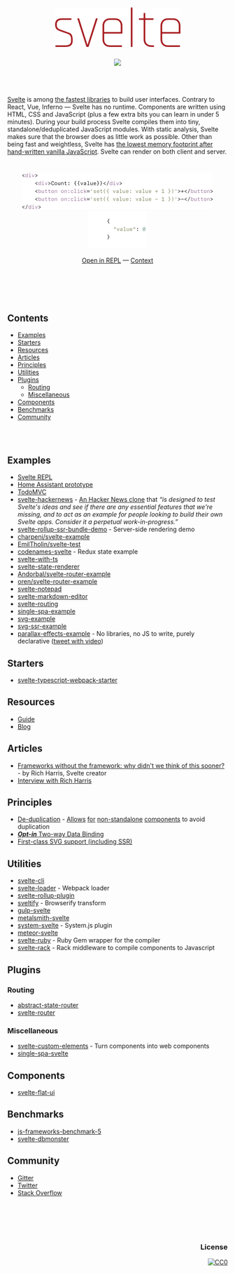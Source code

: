 <br><br>
<h3 align="center"><a href="https://svelte.technology"><img src="svelte_logo.png" width="287"></a></h3>
<h3 align="center"><a href="https://github.com/sindresorhus/awesome"><img src="https://cdn.rawgit.com/sindresorhus/awesome/d7305f38d29fed78fa85652e3a63e154dd8e8829/media/badge.svg"></a></h3>
<br><br>


[Svelte](https://svelte.technology) is among [the fastest libraries](http://www.stefankrause.net/js-frameworks-benchmark5/webdriver-ts/table.html) to build user interfaces. Contrary to React, Vue, Inferno — Svelte has no runtime. Components are written using HTML, CSS and JavaScript (plus a few extra bits you can learn in under 5 minutes). During your build process Svelte compiles them into tiny, standalone/deduplicated JavaScript modules. With static analysis, Svelte makes sure that the browser does as little work as possible. Other than being fast and weightless, Svelte has [the lowest memory footprint after hand-written vanilla JavaScript](http://www.stefankrause.net/js-frameworks-benchmark5/webdriver-ts/table.html). Svelte can render on both client and server.
<br><br>
<h3 align="center"><a href="https://svelte.technology/repl/?version=1&gist=c80ee9ec68fefa93617dfc40400851f5"><img src="example_counter_html.png" width="435.5"><img src="example_counter_js.png" width="134"></a></h3>

<p align="center"><a href="https://svelte.technology/repl/?version=1&gist=c80ee9ec68fefa93617dfc40400851f5">Open in REPL</a> — <a href="https://twitter.com/sveltejs/status/835273714619002880">Context</a></p>

<br><br><br><br>


## Contents

- [Examples](#examples)
- [Starters](#starters)
- [Resources](#resources)
- [Articles](#articles)
- [Principles](#principles)
- [Utilities](#utilities)
- [Plugins](#plugins)
  - [Routing](#routing)
  - [Miscellaneous](#miscellaneous)
- [Components](#components)
- [Benchmarks](#benchmarks)
- [Community](#community)


<br><br>


## Examples
- [Svelte REPL](https://svelte.technology/repl)
- [Home Assistant prototype](https://github.com/balloob/home-assistant-svelte-prototype)
- [TodoMVC](https://github.com/sveltejs/svelte-todomvc)
- [svelte-hackernews](https://github.com/sveltejs/svelte-hackernews) - [An Hacker News clone](https://svelte-hn.now.sh) that _“is designed to test Svelte's ideas and see if there are any essential features that we're missing, and to act as an example for people looking to build their own Svelte apps. Consider it a perpetual work-in-progress.”_
- [svelte-rollup-ssr-bundle-demo](https://github.com/Rich-Harris/svelte-ssr-bundle) - Server-side rendering demo
- [charpeni/svelte-example](https://github.com/charpeni/svelte-example)
- [EmilTholin/svelte-test](https://github.com/EmilTholin/svelte-test)
- [codenames-svelte](https://github.com/lukechinworth/codenames/tree/svelte) - Redux state example
- [svelte-with-ts](https://github.com/MiYogurt/svelte-with-ts)
- [svelte-state-renderer](https://github.com/TehShrike/svelte-state-renderer)
- [Andorbal/svelte-router-example](https://github.com/Andorbal/svelte-router-example)
- [oren/svelte-router-example](https://github.com/oren/svelte-router-example)
- [svelte-notepad](https://github.com/Garrett-/svelte-notepad)
- [svelte-markdown-editor](https://github.com/Garrett-/svelte-markdown-editor)
- [svelte-routing](https://github.com/Franksey/svelte-routing)
- [single-spa-example](https://github.com/CanopyTax/single-spa-examples/tree/master/src/svelte)
- [svg-example](https://svelte.technology/repl/?version=1&gist=bd5cbf8909a5bb935620ab8f4ec899e8)
- [svg-ssr-example](https://svelte-d3-arc-demo.surge.sh)
- [parallax-effects-example](https://svelte.technology/repl?version=1&gist=cebfbce5e88fc50909d708f10a3d71b1) - No libraries, no JS to write, purely declarative ([tweet with video](https://twitter.com/sveltejs/status/846134444306157568))

## Starters
- [svelte-typescript-webpack-starter](https://github.com/brakmic/Svelte-TypeScript-WebPack-Starter)

## Resources
- [Guide](https://svelte.technology/guide)
- [Blog](https://svelte.technology/blog)

## Articles
- [Frameworks without the framework: why didn't we think of this sooner?](https://svelte.technology/blog/frameworks-without-the-framework/) - by Rich Harris, Svelte creator
- [Interview with Rich Harris](https://survivejs.com/blog/svelte-interview/)

## Principles
- [De-duplication](https://github.com/sveltejs/svelte/pull/215) - [Allows](https://github.com/sveltejs/svelte/issues/9) [for](https://github.com/sveltejs/svelte/issues/203) [non-standalone](https://github.com/sveltejs/svelte/issues/67) [components](https://www.reddit.com/r/javascript/comments/5fcwhz/svelte_the_magical_disappearing_ui_framework/dajexmg/) to avoid duplication
- [_**Opt-in**_ Two-way Data Binding](https://github.com/sveltejs/svelte/issues/54)
- [First-class SVG support (including SSR)](https://twitter.com/sveltejs/status/839585697019363328)

## Utilities

- [svelte-cli](https://github.com/sveltejs/svelte-cli)
- [svelte-loader](https://github.com/sveltejs/svelte-loader) - Webpack loader
- [svelte-rollup-plugin](https://github.com/rollup/rollup-plugin-svelte)
- [sveltify](https://github.com/tehshrike/sveltify) - Browserify transform
- [gulp-svelte](https://github.com/shinnn/gulp-svelte)
- [metalsmith-svelte](https://github.com/shinnn/metalsmith-svelte)
- [system-svelte](https://github.com/CanopyTax/system-svelte) - System.js plugin
- [meteor-svelte](https://github.com/meteor-svelte/meteor-svelte)
- [svelte-ruby](https://github.com/bordeeinc/svelte-ruby) - Ruby Gem wrapper for the compiler
- [svelte-rack](https://github.com/bordeeinc/svelte-rack) - Rack middleware to compile components to Javascript

## Plugins
### Routing
- [abstract-state-router](https://github.com/TehShrike/abstract-state-router)
- [svelte-router](https://github.com/jikkai/svelte-router)

### Miscellaneous
- [svelte-custom-elements](https://github.com/sveltejs/svelte-custom-elements) - Turn components into web components
- [single-spa-svelte](https://github.com/CanopyTax/single-spa-svelte)

## Components
- [svelte-flat-ui](https://github.com/transpiling/svelte-flat-ui)

## Benchmarks
- [js-frameworks-benchmark-5](http://www.stefankrause.net/js-frameworks-benchmark5/webdriver-ts/table.html)
- [svelte-dbmonster](https://github.com/sveltejs/svelte-dbmonster)

## Community
- [Gitter](https://gitter.im/sveltejs/svelte)
- [Twitter](https://twitter.com/sveltejs)
- [Stack Overflow](http://stackoverflow.com/questions/tagged/svelte)


<br><br><br><br>
<h3 align="right">License</h3>
<p align="right"><a href="https://creativecommons.org/publicdomain/zero/1.0/"><img src="http://mirrors.creativecommons.org/presskit/buttons/88x31/svg/cc-zero.svg" alt="CC0"></a></p>
